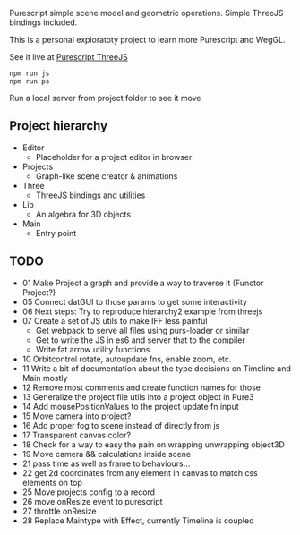 Purescript simple scene model and geometric operations. Simple ThreeJS bindings included.

This is a personal exploratoty project to learn more Purescript and WegGL.

See it live at [Purescript ThreeJS](https://rlucha.github.io/purescript-threejs/)

```
npm run js
npm run ps
```
Run a local server from project folder to see it move

## Project hierarchy
- Editor
  - Placeholder for a project editor in browser
- Projects
  - Graph-like scene creator & animations
- Three
  - ThreeJS bindings and utilities
- Lib
  - An algebra for 3D objects
- Main
  - Entry point

## TODO
- 01 Make Project a graph and provide a way to traverse it (Functor Project?)
- 05 Connect datGUI to those params to get some interactivity
- 06 Next steps: Try to reproduce hierarchy2 example from threejs 
- 07 Create a set of JS utils to make IFF less painful
  - Get webpack to serve all files using purs-loader or similar
  - Get to write the JS in es6 and server that to the compiler
  - Write fat arrow utility functions
- 10 Orbitcontrol rotate, autoupdate fns, enable zoom, etc.
- 11 Write a bit of documentation about the type decisions on Timeline and Main mostly
- 12 Remove most comments and create function names for those
- 13 Generalize the project file utils into a project object in Pure3
- 14 Add mousePositionValues to the project update fn input
- 15 Move camera into project?
- 16 Add proper fog to scene instead of directly from js
- 17 Transparent canvas color?
- 18 Check for a way to easy the pain on wrapping unwrapping object3D
- 19 Move camera && calculations inside scene
- 21 pass time as well as frame to behaviours...
- 22 get 2d coordinates from any element in canvas to match css elements on top
- 25 Move projects config to a record
- 26 move onResize event to purescript
- 27 throttle onResize
- 28 Replace Maintype with Effect, currently Timeline is coupled
